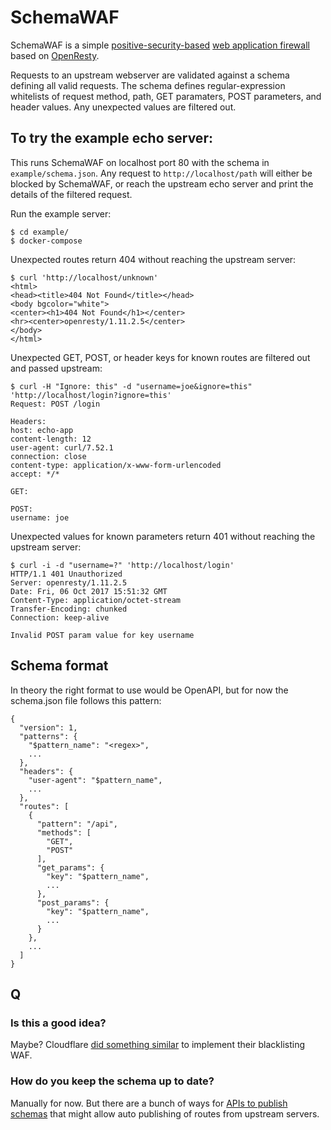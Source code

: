# SchemaWAF

SchemaWAF is a simple 
[positive-security-based](https://www.owasp.org/index.php/Positive_security_model)
[web application firewall](https://www.owasp.org/index.php/Web_Application_Firewall) based on 
[OpenResty](https://openresty.org/).

Requests to an upstream webserver are validated against a schema defining all valid requests.
The schema defines regular-expression whitelists of request method, path, GET paramaters, 
POST parameters, and header values. Any unexpected values are filtered out.

## To try the example echo server:

This runs SchemaWAF on localhost port 80 with the schema in
 `example/schema.json`. Any request to `http://localhost/path` will either be blocked
 by SchemaWAF, or reach the upstream echo server and print the details of the filtered request.

Run the example server:

    $ cd example/
    $ docker-compose 

Unexpected routes return 404 without reaching the upstream server:

    $ curl 'http://localhost/unknown'
    <html>
    <head><title>404 Not Found</title></head>
    <body bgcolor="white">
    <center><h1>404 Not Found</h1></center>
    <hr><center>openresty/1.11.2.5</center>
    </body>
    </html>

Unexpected GET, POST, or header keys for known routes are filtered out and passed upstream:

    $ curl -H "Ignore: this" -d "username=joe&ignore=this" 'http://localhost/login?ignore=this'
    Request: POST /login
    
    Headers:
    host: echo-app
    content-length: 12
    user-agent: curl/7.52.1
    connection: close
    content-type: application/x-www-form-urlencoded
    accept: */*
    
    GET:
    
    POST:
    username: joe

Unexpected values for known parameters return 401 without reaching the upstream server:

    $ curl -i -d "username=?" 'http://localhost/login'
    HTTP/1.1 401 Unauthorized
    Server: openresty/1.11.2.5
    Date: Fri, 06 Oct 2017 15:51:32 GMT
    Content-Type: application/octet-stream
    Transfer-Encoding: chunked
    Connection: keep-alive
    
    Invalid POST param value for key username

## Schema format

In theory the right format to use would be OpenAPI, but for now the schema.json file follows this pattern:

    {
      "version": 1,
      "patterns": {
        "$pattern_name": "<regex>",
        ...
      },
      "headers": {
        "user-agent": "$pattern_name",
        ...
      },
      "routes": [
        {
          "pattern": "/api",
          "methods": [
            "GET",
            "POST"
          ],
          "get_params": {
            "key": "$pattern_name",
            ...
          },
          "post_params": {
            "key": "$pattern_name",
            ...
          }
        },
        ...
      ]
    }

## Q

### Is this a good idea?

Maybe? Cloudflare 
[did something similar](https://blog.cloudflare.com/cloudflares-new-waf-compiling-to-lua/) 
to implement their blacklisting WAF.

### How do you keep the schema up to date?

Manually for now. But there are a bunch of ways for 
[APIs to publish schemas](http://www.django-rest-framework.org/api-guide/schemas/)
that might allow auto publishing of routes from upstream servers.
